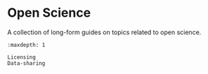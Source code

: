 # Open Science

A collection of long-form guides on topics related to open science.

```{toctree}
:maxdepth: 1

Licensing
Data-sharing
```
